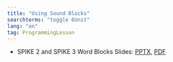 ```yaml
---
title: "Using Sound Blocks"
searchterms: "toggle 6Unit"
lang: "en"
tag: ProgrammingLesson
---
```

 <ul>
 <li class="ng-binding">SPIKE 2 and SPIKE 3 Word Blocks Slides:
 <a href="ProgrammingLessons/SoundBlocks.pptx">PPTX</a>,
 <a href="ProgrammingLessons/SoundBlocks.pdf">PDF</a>
 </li>

 </ul>
